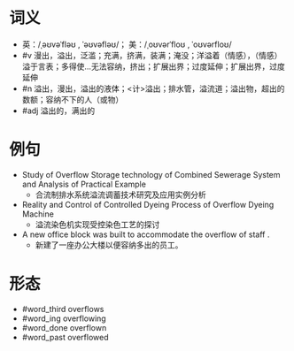 # 词义
- 英：/ˌəʊvəˈfləʊ , ˈəʊvəfləʊ/； 美：/ˌoʊvərˈfloʊ , ˈoʊvərfloʊ/
- #v 漫出，溢出，泛滥；充满，挤满，装满；淹没；洋溢着（情感），（情感）溢于言表；多得使…无法容纳，挤出；扩展出界；过度延伸；扩展出界，过度延伸
- #n 溢出，漫出，溢出的液体；<计>溢出；排水管，溢流道；溢出物，超出的数额；容纳不下的人（或物）
- #adj 溢出的，满出的
# 例句
- Study of Overflow Storage technology of Combined Sewerage System and Analysis of Practical Example
	- 合流制排水系统溢流调蓄技术研究及应用实例分析
- Reality and Control of Controlled Dyeing Process of Overflow Dyeing Machine
	- 溢流染色机实现受控染色工艺的探讨
- A new office block was built to accommodate the overflow of staff .
	- 新建了一座办公大楼以便容纳多出的员工。
# 形态
- #word_third overflows
- #word_ing overflowing
- #word_done overflown
- #word_past overflowed
